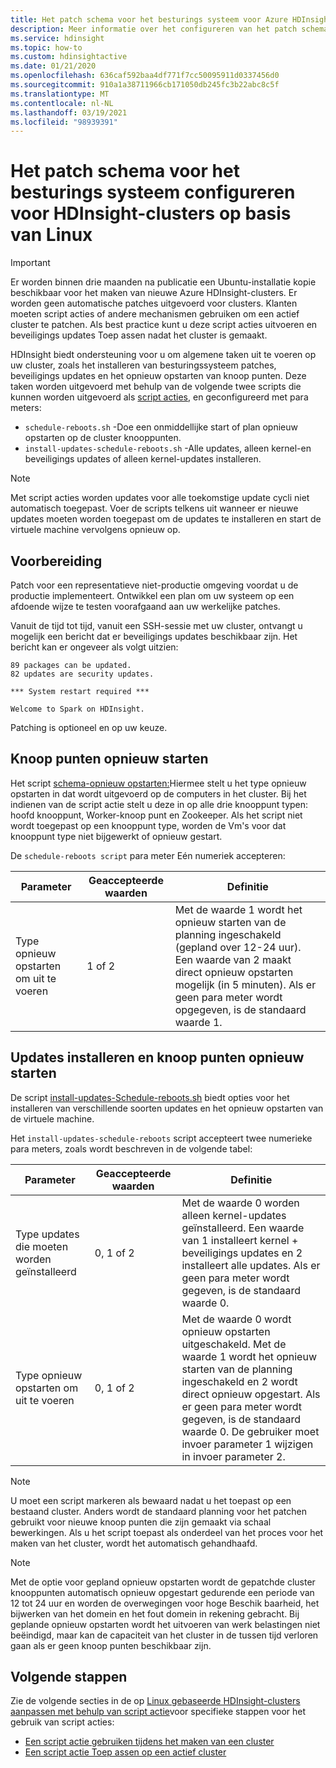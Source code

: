 ```yaml
---
title: Het patch schema voor het besturings systeem voor Azure HDInsight-clusters configureren
description: Meer informatie over het configureren van het patch schema voor het besturings systeem voor HDInsight-clusters op basis van Linux.
ms.service: hdinsight
ms.topic: how-to
ms.custom: hdinsightactive
ms.date: 01/21/2020
ms.openlocfilehash: 636caf592baa4df771f7cc50095911d0337456d0
ms.sourcegitcommit: 910a1a38711966cb171050db245fc3b22abc8c5f
ms.translationtype: MT
ms.contentlocale: nl-NL
ms.lasthandoff: 03/19/2021
ms.locfileid: "98939391"
---
```

# <a name="configure-the-os-patching-schedule-for-linux-based-hdinsight-clusters"></a>Het patch schema voor het besturings systeem configureren voor HDInsight-clusters op basis van Linux

> [!IMPORTANT]
> Er worden binnen drie maanden na publicatie een Ubuntu-installatie kopie beschikbaar voor het maken van nieuwe Azure HDInsight-clusters. Er worden geen automatische patches uitgevoerd voor clusters. Klanten moeten script acties of andere mechanismen gebruiken om een actief cluster te patchen. Als best practice kunt u deze script acties uitvoeren en beveiligings updates Toep assen nadat het cluster is gemaakt.

HDInsight biedt ondersteuning voor u om algemene taken uit te voeren op uw cluster, zoals het installeren van besturingssysteem patches, beveiligings updates en het opnieuw opstarten van knoop punten. Deze taken worden uitgevoerd met behulp van de volgende twee scripts die kunnen worden uitgevoerd als [script acties](hdinsight-hadoop-customize-cluster-linux.md), en geconfigureerd met para meters:

- `schedule-reboots.sh` -Doe een onmiddellijke start of plan opnieuw opstarten op de cluster knooppunten.
- `install-updates-schedule-reboots.sh` -Alle updates, alleen kernel-en beveiligings updates of alleen kernel-updates installeren.

> [!NOTE]  
> Met script acties worden updates voor alle toekomstige update cycli niet automatisch toegepast. Voer de scripts telkens uit wanneer er nieuwe updates moeten worden toegepast om de updates te installeren en start de virtuele machine vervolgens opnieuw op.

## <a name="preparation"></a>Voorbereiding

Patch voor een representatieve niet-productie omgeving voordat u de productie implementeert. Ontwikkel een plan om uw systeem op een afdoende wijze te testen voorafgaand aan uw werkelijke patches.

Vanuit de tijd tot tijd, vanuit een SSH-sessie met uw cluster, ontvangt u mogelijk een bericht dat er beveiligings updates beschikbaar zijn. Het bericht kan er ongeveer als volgt uitzien:

```
89 packages can be updated.
82 updates are security updates.

*** System restart required ***

Welcome to Spark on HDInsight.

```

Patching is optioneel en op uw keuze.

## <a name="restart-nodes"></a>Knoop punten opnieuw starten
  
Het script [schema-opnieuw opstarten:](https://hdiconfigactions.blob.core.windows.net/linuxospatchingrebootconfigv02/schedule-reboots.sh)Hiermee stelt u het type opnieuw opstarten in dat wordt uitgevoerd op de computers in het cluster. Bij het indienen van de script actie stelt u deze in op alle drie knooppunt typen: hoofd knooppunt, Worker-knoop punt en Zookeeper. Als het script niet wordt toegepast op een knooppunt type, worden de Vm's voor dat knooppunt type niet bijgewerkt of opnieuw gestart.

De `schedule-reboots script` para meter Eén numeriek accepteren:

| Parameter | Geaccepteerde waarden | Definitie |
| --- | --- | --- |
| Type opnieuw opstarten om uit te voeren | 1 of 2 | Met de waarde 1 wordt het opnieuw starten van de planning ingeschakeld (gepland over 12-24 uur). Een waarde van 2 maakt direct opnieuw opstarten mogelijk (in 5 minuten). Als er geen para meter wordt opgegeven, is de standaard waarde 1. |  

## <a name="install-updates-and-restart-nodes"></a>Updates installeren en knoop punten opnieuw starten

De script [install-updates-Schedule-reboots.sh](https://hdiconfigactions.blob.core.windows.net/linuxospatchingrebootconfigv02/install-updates-schedule-reboots.sh) biedt opties voor het installeren van verschillende soorten updates en het opnieuw opstarten van de virtuele machine.

Het `install-updates-schedule-reboots` script accepteert twee numerieke para meters, zoals wordt beschreven in de volgende tabel:

| Parameter | Geaccepteerde waarden | Definitie |
| --- | --- | --- |
| Type updates die moeten worden geïnstalleerd | 0, 1 of 2 | Met de waarde 0 worden alleen kernel-updates geïnstalleerd. Een waarde van 1 installeert kernel + beveiligings updates en 2 installeert alle updates. Als er geen para meter wordt gegeven, is de standaard waarde 0. |
| Type opnieuw opstarten om uit te voeren | 0, 1 of 2 | Met de waarde 0 wordt opnieuw opstarten uitgeschakeld. Met de waarde 1 wordt het opnieuw starten van de planning ingeschakeld en 2 wordt direct opnieuw opgestart. Als er geen para meter wordt gegeven, is de standaard waarde 0. De gebruiker moet invoer parameter 1 wijzigen in invoer parameter 2. |

> [!NOTE]
> U moet een script markeren als bewaard nadat u het toepast op een bestaand cluster. Anders wordt de standaard planning voor het patchen gebruikt voor nieuwe knoop punten die zijn gemaakt via schaal bewerkingen. Als u het script toepast als onderdeel van het proces voor het maken van het cluster, wordt het automatisch gehandhaafd.

> [!NOTE]
> Met de optie voor gepland opnieuw opstarten wordt de gepatchde cluster knooppunten automatisch opnieuw opgestart gedurende een periode van 12 tot 24 uur en worden de overwegingen voor hoge Beschik baarheid, het bijwerken van het domein en het fout domein in rekening gebracht. Bij geplande opnieuw opstarten wordt het uitvoeren van werk belastingen niet beëindigd, maar kan de capaciteit van het cluster in de tussen tijd verloren gaan als er geen knoop punten beschikbaar zijn. 

## <a name="next-steps"></a>Volgende stappen

Zie de volgende secties in de op [Linux gebaseerde HDInsight-clusters aanpassen met behulp van script actie](hdinsight-hadoop-customize-cluster-linux.md)voor specifieke stappen voor het gebruik van script acties:

- [Een script actie gebruiken tijdens het maken van een cluster](hdinsight-hadoop-customize-cluster-linux.md#script-action-during-cluster-creation)
- [Een script actie Toep assen op een actief cluster](hdinsight-hadoop-customize-cluster-linux.md#script-action-to-a-running-cluster)

